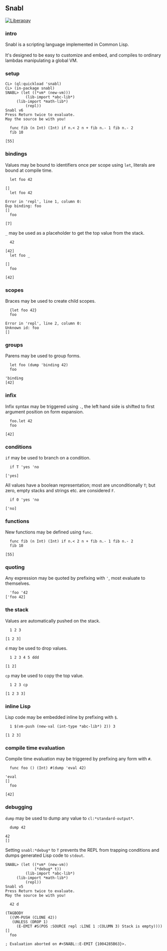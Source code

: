 ## Snabl

[![Liberapay](https://liberapay.com/assets/widgets/donate.svg)](https://liberapay.com/andreas7/donate)

### intro
Snabl is a scripting language implemented in Common Lisp.<br/>
<br/>
It's designed to be easy to customize and embed, and compiles to ordinary lambdas manipulating a global VM.

### setup
```
CL> (ql:quickload 'snabl)
CL> (in-package snabl)
SNABL> (let ((*vm* (new-vm))) 
         (lib-import *abc-lib*)
	 (lib-import *math-lib*)
         (repl))
Snabl v6
Press Return twice to evaluate.
May the source be with you!

  func fib (n Int) (Int) if n.< 2 n + fib n.- 1 fib n.- 2
  fib 10

[55]
```

### bindings

Values may be bound to identifiers once per scope using `let`, literals are bound at compile time.

```
  let foo 42

[]
  let foo 42

Error in 'repl', line 1, column 0:
Dup binding: foo
[]
  foo

[7]
```

`_` may be used as a placeholder to get the top value from the stack.

```
  42

[42]
  let foo _

[]
  foo

[42]
```

### scopes
Braces may be used to create child scopes.

```
  {let foo 42}
  foo

Error in 'repl', line 2, column 0:
Unknown id: foo
[]
```

### groups
Parens may be used to group forms.

```
  let foo (dump 'binding 42)
  foo

'binding
[42]
```

### infix

Infix syntax may be triggered using `.`, the left hand side is shifted to first argument position on form expansion.

```
  foo.let 42
  foo

[42]
```

### conditions
`if` may be used to branch on a condition.

```
  if T 'yes 'no
  
['yes]
```

All values have a boolean representation; most are unconditionally `T`; but zero, empty stacks and strings etc. are considered `F`.

```
  if 0 'yes 'no

['no]
```

### functions
New functions may be defined using `func`.

```
  func fib (n Int) (Int) if n.< 2 n + fib n.- 1 fib n.- 2
  fib 10

[55]
```

### quoting
Any expression  may be quoted by prefixing with `'`, most evaluate to themselves.

```
  'foo '42
['foo 42]
```

### the stack

Values are automatically pushed on the stack.

```
  1 2 3

[1 2 3]
```

`d` may be used to drop values.

```
  1 2 3 4 5 ddd
  
[1 2]
```

`cp` may be used to copy the top value.

```
  1 2 3 cp
  
[1 2 3 3]
```

### inline Lisp

Lisp code may be embedded inline by prefixing with `$`.

```
  1 $(vm-push (new-val (int-type *abc-lib*) 2)) 3

[1 2 3]
```

### compile time evaluation

Compile time evaluation may be triggered by prefixing any form with `#`.

```
  func foo () (Int) #(dump 'eval 42)

'eval
[]
  foo

[42]
```

### debugging

`dump` may be used to dump any value to `cl:*standard-output*`.

```
  dump 42

42
[]
```

Setting `snabl:*debug*` to `T` prevents the REPL from trapping conditions and dumps generated Lisp code to `stdout`.

```
SNABL> (let ((*vm* (new-vm))
             (*debug* t)) 
         (lib-import *abc-lib*)
	 (lib-import *math-lib*)
         (repl))
Snabl v5
Press Return twice to evaluate.
May the source be with you!

  42 d
  
(TAGBODY
  ((VM-PUSH (CLONE 42))
   (UNLESS (DROP 1)
     (E-EMIT #S(POS :SOURCE repl :LINE 1 :COLUMN 3) Stack is empty))))
[]
  foo
  
; Evaluation aborted on #<SNABL::E-EMIT {1004285B63}>.
```